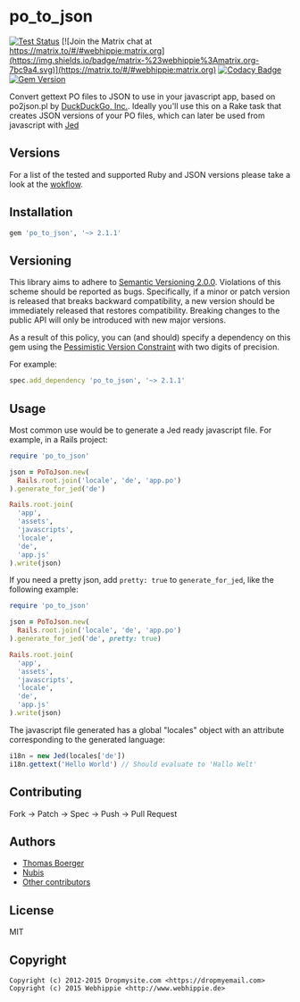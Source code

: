 # po_to_json

[![Test Status](https://github.com/webhippie/po_to_json/actions/workflows/testing.yml/badge.svg)](https://github.com/webhippie/po_to_json/actions/workflows/testing.yaml) [![Join the Matrix chat at https://matrix.to/#/#webhippie:matrix.org](https://img.shields.io/badge/matrix-%23webhippie%3Amatrix.org-7bc9a4.svg)](https://matrix.to/#/#webhippie:matrix.org) [![Codacy Badge](https://app.codacy.com/project/badge/Grade/6e015952f83d42d4bfc7e335d856554a)](https://app.codacy.com/gh/webhippie/po_to_json/dashboard?utm_source=gh&utm_medium=referral&utm_content=&utm_campaign=Badge_grade) [![Gem Version](https://badge.fury.io/rb/po_to_json.svg)](https://badge.fury.io/rb/po_to_json)

Convert gettext PO files to JSON to use in your javascript app, based on
po2json.pl by [DuckDuckGo, Inc.](http://duckduckgo.com/). Ideally you'll use
this on a Rake task that creates JSON versions of your PO files, which can
later be used from javascript with [Jed](http://slexaxton.github.io/Jed/)


## Versions

For a list of the tested and supported Ruby and JSON versions please take a
look at the [wokflow][workflow].

## Installation

```ruby
gem 'po_to_json', '~> 2.1.1'
```

## Versioning

This library aims to adhere to [Semantic Versioning 2.0.0][semver]. Violations
of this scheme should be reported as bugs. Specifically, if a minor or patch
version is released that breaks backward compatibility, a new version should be
immediately released that restores compatibility. Breaking changes to the public
API will only be introduced with new major versions.

As a result of this policy, you can (and should) specify a dependency on this
gem using the [Pessimistic Version Constraint][pvc] with two digits of precision.

For example:

```ruby
spec.add_dependency 'po_to_json', '~> 2.1.1'
```

## Usage

Most common use would be to generate a Jed ready javascript file. For example,
in a Rails project:

```ruby
require 'po_to_json'

json = PoToJson.new(
  Rails.root.join('locale', 'de', 'app.po')
).generate_for_jed('de')

Rails.root.join(
  'app',
  'assets',
  'javascripts',
  'locale',
  'de',
  'app.js'
).write(json)
```

If you need a pretty json, add `pretty: true` to `generate_for_jed`, like the
following example:

```ruby
require 'po_to_json'

json = PoToJson.new(
  Rails.root.join('locale', 'de', 'app.po')
).generate_for_jed('de', pretty: true)

Rails.root.join(
  'app',
  'assets',
  'javascripts',
  'locale',
  'de',
  'app.js'
).write(json)
```

The javascript file generated has a global "locales" object with an attribute
corresponding to the generated language:

```javascript
i18n = new Jed(locales['de'])
i18n.gettext('Hello World') // Should evaluate to 'Hallo Welt'
```

## Contributing

Fork -> Patch -> Spec -> Push -> Pull Request

## Authors

*   [Thomas Boerger](https://github.com/tboerger)
*   [Nubis](https://github.com/nubis)
*   [Other contributors](https://github.com/webhippie/po_to_json/graphs/contributors)

## License

MIT

## Copyright

```
Copyright (c) 2012-2015 Dropmysite.com <https://dropmyemail.com>
Copyright (c) 2015 Webhippie <http://www.webhippie.de>
```

[workflow]: https://github.com/webhippie/po_to_json/blob/master/.github/workflows/testing.yml
[semver]: http://semver.org
[pvc]: http://guides.rubygems.org/patterns/#pessimistic-version-constraint
